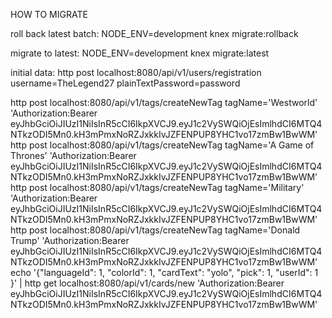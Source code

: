 HOW TO MIGRATE

roll back latest batch:
NODE_ENV=development knex migrate:rollback

migrate to latest:
NODE_ENV=development knex migrate:latest

initial data:
http post localhost:8080/api/v1/users/registration username=TheLegend27 plainTextPassword=password

http post localhost:8080/api/v1/tags/createNewTag tagName='Westworld'         'Authorization:Bearer eyJhbGciOiJIUzI1NiIsInR5cCI6IkpXVCJ9.eyJ1c2VySWQiOjEsImlhdCI6MTQ4NTkzODI5Mn0.kH3mPmxNoRZJxkkIvJZFENPUP8YHC1vo17zmBw1BwWM'
http post localhost:8080/api/v1/tags/createNewTag tagName='A Game of Thrones' 'Authorization:Bearer eyJhbGciOiJIUzI1NiIsInR5cCI6IkpXVCJ9.eyJ1c2VySWQiOjEsImlhdCI6MTQ4NTkzODI5Mn0.kH3mPmxNoRZJxkkIvJZFENPUP8YHC1vo17zmBw1BwWM'
http post localhost:8080/api/v1/tags/createNewTag tagName='Military'          'Authorization:Bearer eyJhbGciOiJIUzI1NiIsInR5cCI6IkpXVCJ9.eyJ1c2VySWQiOjEsImlhdCI6MTQ4NTkzODI5Mn0.kH3mPmxNoRZJxkkIvJZFENPUP8YHC1vo17zmBw1BwWM'
http post localhost:8080/api/v1/tags/createNewTag tagName='Donald Trump'      'Authorization:Bearer eyJhbGciOiJIUzI1NiIsInR5cCI6IkpXVCJ9.eyJ1c2VySWQiOjEsImlhdCI6MTQ4NTkzODI5Mn0.kH3mPmxNoRZJxkkIvJZFENPUP8YHC1vo17zmBw1BwWM'
echo '{"languageId": 1, "colorId": 1, "cardText": "yolo", "pick": 1, "userId": 1 }' | http get localhost:8080/api/v1/cards/new 'Authorization:Bearer eyJhbGciOiJIUzI1NiIsInR5cCI6IkpXVCJ9.eyJ1c2VySWQiOjEsImlhdCI6MTQ4NTkzODI5Mn0.kH3mPmxNoRZJxkkIvJZFENPUP8YHC1vo17zmBw1BwWM'
